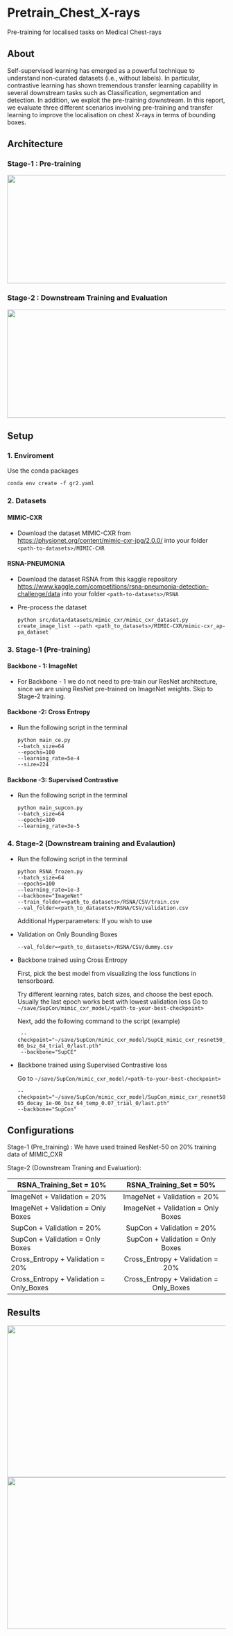 # Pretrain_Chest_X-rays
Pre-training for localised tasks on Medical Chest-rays

## About

Self-supervised learning has emerged as a powerful technique to understand non-curated datasets (i.e., without labels). In particular, contrastive learning has shown tremendous transfer learning capability in several downstream tasks such as Classification, segmentation and detection. In addition, we exploit the pre-training downstream. In this report, we evaluate three different scenarios involving pre-training and transfer learning to improve the localisation on chest X-rays in terms of bounding boxes.


## Architecture

### Stage-1 : Pre-training 
<img src = "https://github.com/kamranisg/pretrain_xrays/blob/main/Stage-1.png" height="250" width="600">

### Stage-2 : Downstream Training and Evaluation 
<img src = "https://github.com/kamranisg/pretrain_xrays/blob/main/Stage-2.png" height="250" width="600">

## Setup

### 1. Enviroment
Use the conda packages

``` terminal
conda env create -f gr2.yaml 
```


### 2. Datasets

#### MIMIC-CXR
 - Download the dataset MIMIC-CXR from https://physionet.org/content/mimic-cxr-jpg/2.0.0/ into your folder ```<path-to-datasets>/MIMIC-CXR```

#### RSNA-PNEUMONIA
 - Download the dataset RSNA from this kaggle repository
   https://www.kaggle.com/competitions/rsna-pneumonia-detection-challenge/data into your folder ```<path-to-datasets>/RSNA```

- Pre-process the dataset 

  ``` terminal 
  python src/data/datasets/mimic_cxr/mimic_cxr_dataset.py create_image_list --path <path_to_datasets>/MIMIC-CXR/mimic-cxr_ap-pa_dataset 
  ```
  
### 3. Stage-1 (Pre-training)

#### Backbone - 1: ImageNet
- For Backbone - 1 we do not need to pre-train our ResNet architecture, since we are using ResNet pre-trained on ImageNet weights. Skip to Stage-2 training.

#### Backbone -2: Cross Entropy
- Run the following script in the terminal
  
  ``` terminal 
  python main_ce.py 
  --batch_size=64 
  --epochs=100 
  --learning_rate=5e-4
  --size=224
  ```
  
#### Backbone -3: Supervised Contrastive 
- Run the following script in the terminal
  
  ``` terminal 
  python main_supcon.py 
  --batch_size=64 
  --epochs=100 
  --learning_rate=3e-5 
  ```

### 4. Stage-2 (Downstream training and Evalaution)

- Run the following script in the terminal
  
  ``` terminal 
  python RSNA_frozen.py 
  --batch_size=64 
  --epochs=100 
  --learning_rate=1e-3
  --backbone="ImageNet"
  --train_folder=<path_to_datasets>/RSNA/CSV/train.csv
  --val_folder=<path_to_datasets>/RSNA/CSV/validation.csv
  ```
  
  Additional Hyperparameters:
  If you wish to use 
  
- Validation on Only Bounding Boxes 
  
  ``` terminal 
  --val_folder=<path_to_datasets>/RSNA/CSV/dummy.csv
  ``` 
  
- Backbone trained using Cross Entropy 
  
  First, pick the best model from visualizing the loss functions in tensorboard. 
  
  Try different learning rates, batch sizes, and choose the best epoch. Usually the last epoch works best with lowest validation loss
  Go to `~/save/SupCon/mimic_cxr_model/<path-to-your-best-checkpoint>`
  
  Next, add the following command to the script (example)
  ``` terminal 
   --checkpoint="~/save/SupCon/mimic_cxr_model/SupCE_mimic_cxr_resnet50_lr_0.0005_decay_1e-06_bsz_64_trial_0/last.pth"
   --backbone="SupCE"
  ``` 
  
- Backbone trained using Supervised Contrastive loss
  
  Go to `~/save/SupCon/mimic_cxr_model/<path-to-your-best-checkpoint>`
  
  ``` terminal 
  --checkpoint="~/save/SupCon/mimic_cxr_model/SupCon_mimic_cxr_resnet50_lr_3e-05_decay_1e-06_bsz_64_temp_0.07_trial_0/last.pth"
  --backbone="SupCon"
  ``` 
  

## Configurations

Stage-1 (Pre_training) : We have used trained ResNet-50 on 20% training data of MIMIC_CXR

Stage-2 (Downstream Traning and Evaluation): 
  
| RSNA_Training_Set = 10%       | RSNA_Training_Set = 50%   |
| ------------- |:-------------:| 
| ImageNet + Validation = 20%      | ImageNet + Validation = 20% |
| ImageNet + Validation = Only Boxes      |  ImageNet + Validation = Only Boxes  |   
| SupCon + Validation = 20% | SupCon + Validation = 20%      |   
| SupCon + Validation = Only Boxes      |  SupCon + Validation = Only Boxes      | 
| Cross_Entropy + Validation = 20%      | Cross_Entropy + Validation = 20%  |   
| Cross_Entropy + Validation = Only_Boxes |    Cross_Entropy + Validation = Only_Boxes   |   
  
 


## Results
<img src = "https://github.com/kamranisg/pretrain_xrays/blob/main/10Per.png" height="350" width="600">
<img src = "https://github.com/kamranisg/pretrain_xrays/blob/main/50per.png" height="350" width="600">

